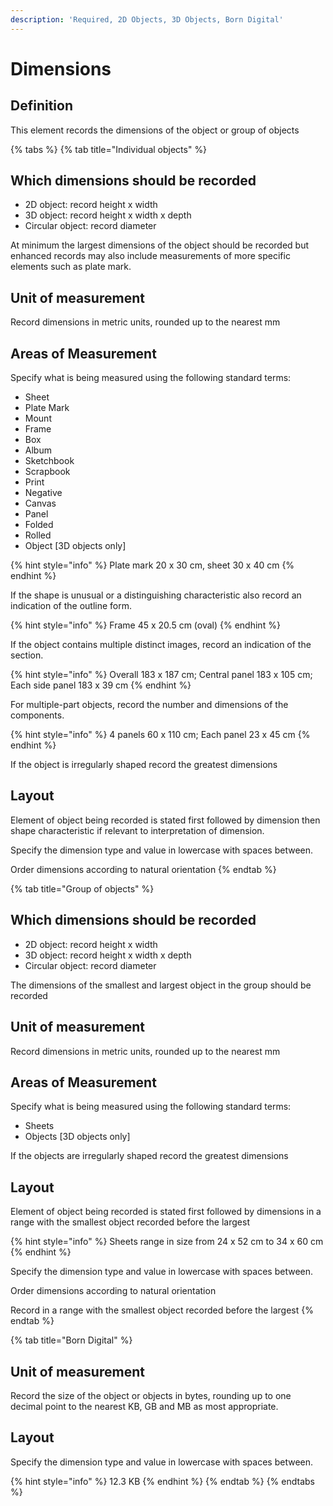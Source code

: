 ```yaml
---
description: 'Required, 2D Objects, 3D Objects, Born Digital'
---
```


# Dimensions

## Definition

This element records the dimensions of the object or group of objects

{% tabs %}
{% tab title="Individual objects" %}
## Which dimensions should be recorded

* 2D object: record height x width
* 3D object: record height x width x depth
* Circular object: record diameter

At minimum the largest dimensions of the object should be recorded but enhanced records may also include measurements of more specific elements such as plate mark.

## Unit of measurement

Record dimensions in metric units, rounded up to the nearest mm

## Areas of Measurement

Specify what is being measured using the following standard terms:

* Sheet 
* Plate Mark
* Mount 
* Frame 
* Box
* Album
* Sketchbook
* Scrapbook
* Print
* Negative 
* Canvas
* Panel
* Folded 
* Rolled
* Object \[3D objects only\]

{% hint style="info" %}
Plate mark 20 x 30 cm, sheet 30 x 40 cm
{% endhint %}

If the shape is unusual or a distinguishing characteristic also record an indication of the outline form.

{% hint style="info" %}
Frame 45 x 20.5 cm \(oval\)
{% endhint %}

If the object contains multiple distinct images, record an indication of the section.

{% hint style="info" %}
Overall 183 x 187 cm; Central panel 183 x 105 cm; Each side panel 183 x 39 cm
{% endhint %}

For multiple-part objects, record the number and dimensions of the components.

{% hint style="info" %}
4 panels 60 x 110 cm; Each panel 23 x 45 cm
{% endhint %}

If the object is irregularly shaped record the greatest dimensions

## Layout

Element of object being recorded is stated first followed by dimension then shape characteristic if relevant to interpretation of dimension.

Specify the dimension type and value in lowercase with spaces between.

Order dimensions according to natural orientation
{% endtab %}

{% tab title="Group of objects" %}
## Which dimensions should be recorded

* 2D object: record height x width
* 3D object: record height x width x depth
* Circular object: record diameter

The dimensions of the smallest and largest object in the group should be recorded

## Unit of measurement

Record dimensions in metric units, rounded up to the nearest mm

## Areas of Measurement

Specify what is being measured using the following standard terms:

* Sheets 
* Objects \[3D objects only\]

If the objects are irregularly shaped record the greatest dimensions

## Layout

Element of object being recorded is stated first followed by dimensions in a range with the smallest object recorded before the largest

{% hint style="info" %}
Sheets range in size from 24 x 52 cm to 34 x 60 cm
{% endhint %}

Specify the dimension type and value in lowercase with spaces between.

Order dimensions according to natural orientation

Record in a range with the smallest object recorded before the largest
{% endtab %}

{% tab title="Born Digital" %}
## Unit of measurement

Record the size of the object or objects in bytes, rounding up to one decimal point to the nearest KB, GB and MB as most appropriate.

## Layout

Specify the dimension type and value in lowercase with spaces between.

{% hint style="info" %}
12.3 KB
{% endhint %}
{% endtab %}
{% endtabs %}

